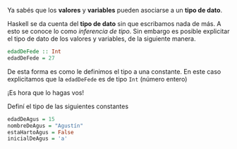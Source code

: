Ya sabés que los **valores** y **variables** pueden asociarse a un **tipo de dato**.

Haskell se da cuenta del **tipo de dato** sin que escribamos nada de más. A esto se conoce lo como _inferencia de tipo_. 
Sin embargo es posible explicitar el tipo de dato de los valores y variables, de la siguiente manera.

```haskell
edadDeFede :: Int
edadDeFede = 27
```

De esta forma es como le definimos el tipo a una constante. En este caso explicitamos que la `edadDeFede` es de tipo `Int` (número entero)

¡Es hora que lo hagas vos!

Definí el tipo de las siguientes constantes

```haskell
edadDeAgus = 15
nombreDeAgus = "Agustín"
estaHartoAgus = False
inicialDeAgus = 'a'
```